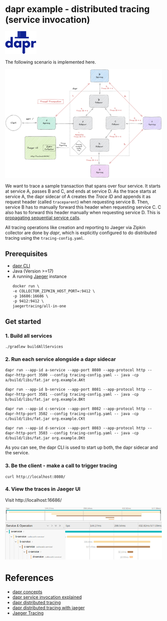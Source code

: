 # dapr example - distributed tracing (service invocation)

<a href="https://www.dapr.io/"><img src="docs/dapr.svg" alt="dapr" width="100" /></a>

The following scenario is implemented here.

![scenario](docs/scenario.jpg)

We want to trace a sample transaction that spans over four service.
It starts at service A, passes B and C, and ends at service D.
As the trace starts at service A, the dapr sidecar of A creates the _Trace ID_ and appends
it as request header (called `traceparent`) when requesting service B.
Then, service B has to manually forward this header when requesting service C.
C also has to forward this header manually when requesting service D.
This is [propagating sequential service calls](https://docs.dapr.io/developing-applications/building-blocks/observability/tracing-overview/#propagating-sequential-service-calls).

All tracing operations like creation and reporting to Jaeger via Zipkin collector are done by _dapr_,
which is explicitly configured to do distributed tracing using the `tracing-config.yaml`.


## Prerequisites

- [dapr CLI](https://docs.dapr.io/getting-started/install-dapr-cli/)
- Java (Version >=17)
- A running [Jaeger](https://www.jaegertracing.io/) instance
  ```shell
  docker run \
  -e COLLECTOR_ZIPKIN_HOST_PORT=:9412 \
  -p 16686:16686 \
  -p 9412:9412 \
  jaegertracing/all-in-one
  ```


## Get started


### 1. Build all services

```shell
./gradlew buildAllServices
```

### 2. Run each service alongside a dapr sidecar

```shell
dapr run --app-id a-service --app-port 8080 --app-protocol http --dapr-http-port 3500 --config tracing-config.yaml -- java -cp a/build/libs/fat.jar org.example.AKt
```
```shell
dapr run --app-id b-service --app-port 8081 --app-protocol http --dapr-http-port 3501 --config tracing-config.yaml -- java -cp b/build/libs/fat.jar org.example.BKt
```
```shell
dapr run --app-id c-service --app-port 8082 --app-protocol http --dapr-http-port 3502 --config tracing-config.yaml -- java -cp c/build/libs/fat.jar org.example.CKt
```
```shell
dapr run --app-id d-service --app-port 8083 --app-protocol http --dapr-http-port 3503 --config tracing-config.yaml -- java -cp d/build/libs/fat.jar org.example.DKt
```

As you can see, the dapr CLI is used to start up both, the dapr sidecar and the service.


### 3. Be the client - make a call to trigger tracing
```shell
curl http://localhost:8080/
```


### 4. View the traces in Jaeger UI
Visit http://localhost:16686/

![trace_example](docs/jaeger_trace.jpg)

# References
- [dapr concepts](https://docs.dapr.io/concepts/)
- [dapr service invocation explained](https://docs.dapr.io/developing-applications/building-blocks/service-invocation/service-invocation-overview/)
- [dapr distributed tracing](https://docs.dapr.io/developing-applications/building-blocks/observability/tracing-overview/)
- [dapr distributed tracing with jaeger](https://docs.dapr.io/operations/monitoring/tracing/jaeger/)
- [Jaeger Tracing](https://www.jaegertracing.io/)
